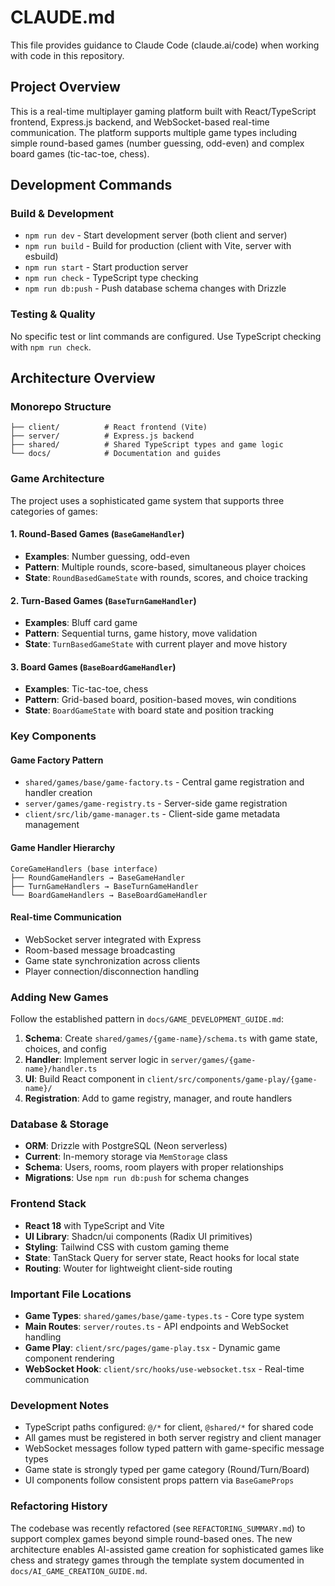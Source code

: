 # CLAUDE.md

This file provides guidance to Claude Code (claude.ai/code) when working with code in this repository.

## Project Overview

This is a real-time multiplayer gaming platform built with React/TypeScript frontend, Express.js backend, and WebSocket-based real-time communication. The platform supports multiple game types including simple round-based games (number guessing, odd-even) and complex board games (tic-tac-toe, chess).

## Development Commands

### Build & Development
- `npm run dev` - Start development server (both client and server)
- `npm run build` - Build for production (client with Vite, server with esbuild)
- `npm run start` - Start production server
- `npm run check` - TypeScript type checking
- `npm run db:push` - Push database schema changes with Drizzle

### Testing & Quality
No specific test or lint commands are configured. Use TypeScript checking with `npm run check`.

## Architecture Overview

### Monorepo Structure
```
├── client/          # React frontend (Vite)
├── server/          # Express.js backend
├── shared/          # Shared TypeScript types and game logic
└── docs/            # Documentation and guides
```

### Game Architecture

The project uses a sophisticated game system that supports three categories of games:

#### 1. Round-Based Games (`BaseGameHandler`)
- **Examples**: Number guessing, odd-even
- **Pattern**: Multiple rounds, score-based, simultaneous player choices
- **State**: `RoundBasedGameState` with rounds, scores, and choice tracking

#### 2. Turn-Based Games (`BaseTurnGameHandler`) 
- **Examples**: Bluff card game
- **Pattern**: Sequential turns, game history, move validation
- **State**: `TurnBasedGameState` with current player and move history

#### 3. Board Games (`BaseBoardGameHandler`)
- **Examples**: Tic-tac-toe, chess
- **Pattern**: Grid-based board, position-based moves, win conditions
- **State**: `BoardGameState` with board state and position tracking

### Key Components

#### Game Factory Pattern
- `shared/games/base/game-factory.ts` - Central game registration and handler creation
- `server/games/game-registry.ts` - Server-side game registration
- `client/src/lib/game-manager.ts` - Client-side game metadata management

#### Game Handler Hierarchy
```
CoreGameHandlers (base interface)
├── RoundGameHandlers → BaseGameHandler
├── TurnGameHandlers → BaseTurnGameHandler  
└── BoardGameHandlers → BaseBoardGameHandler
```

#### Real-time Communication
- WebSocket server integrated with Express
- Room-based message broadcasting
- Game state synchronization across clients
- Player connection/disconnection handling

### Adding New Games

Follow the established pattern in `docs/GAME_DEVELOPMENT_GUIDE.md`:

1. **Schema**: Create `shared/games/{game-name}/schema.ts` with game state, choices, and config
2. **Handler**: Implement server logic in `server/games/{game-name}/handler.ts`
3. **UI**: Build React component in `client/src/components/game-play/{game-name}/`
4. **Registration**: Add to game registry, manager, and route handlers

### Database & Storage

- **ORM**: Drizzle with PostgreSQL (Neon serverless)
- **Current**: In-memory storage via `MemStorage` class
- **Schema**: Users, rooms, room players with proper relationships
- **Migrations**: Use `npm run db:push` for schema changes

### Frontend Stack

- **React 18** with TypeScript and Vite
- **UI Library**: Shadcn/ui components (Radix UI primitives)
- **Styling**: Tailwind CSS with custom gaming theme
- **State**: TanStack Query for server state, React hooks for local state
- **Routing**: Wouter for lightweight client-side routing

### Important File Locations

- **Game Types**: `shared/games/base/game-types.ts` - Core type system
- **Main Routes**: `server/routes.ts` - API endpoints and WebSocket handling  
- **Game Play**: `client/src/pages/game-play.tsx` - Dynamic game component rendering
- **WebSocket Hook**: `client/src/hooks/use-websocket.tsx` - Real-time communication

### Development Notes

- TypeScript paths configured: `@/*` for client, `@shared/*` for shared code
- All games must be registered in both server registry and client manager
- WebSocket messages follow typed pattern with game-specific message types
- Game state is strongly typed per game category (Round/Turn/Board)
- UI components follow consistent props pattern via `BaseGameProps`

### Refactoring History

The codebase was recently refactored (see `REFACTORING_SUMMARY.md`) to support complex games beyond simple round-based ones. The new architecture enables AI-assisted game creation for sophisticated games like chess and strategy games through the template system documented in `docs/AI_GAME_CREATION_GUIDE.md`.